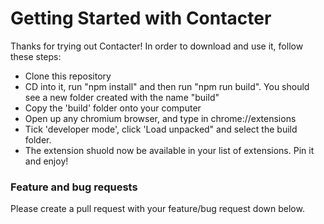 # Getting Started with Contacter

Thanks for trying out Contacter! In order to download and use it, follow these steps:

- Clone this repository
- CD into it, run "npm install" and then run "npm run build". You should see a new folder created with the name "build"
- Copy the 'build' folder onto your computer
- Open up any chromium browser, and type in chrome://extensions
- Tick 'developer mode', click 'Load unpacked" and select the build folder.
- The extension shuold now be available in your list of extensions. Pin it and enjoy!

### Feature and bug requests

Please create a pull request with your feature/bug request down below.
